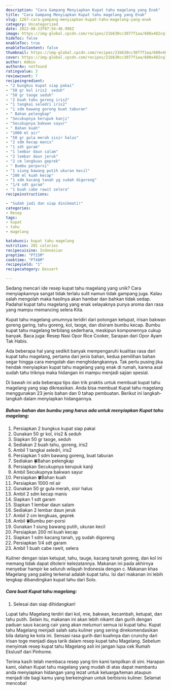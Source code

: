 ```yaml
---
description: "Cara Gampang Menyiapkan Kupat tahu magelang yang Enak"
title: "Cara Gampang Menyiapkan Kupat tahu magelang yang Enak"
slug: 1267-cara-gampang-menyiapkan-kupat-tahu-magelang-yang-enak
category: Uncategorized
date: 2022-08-23T07:54:46.996Z
image: https://img-global.cpcdn.com/recipes/21b630cc3077f1aa/680x482cq70/kupat-tahu-magelang-foto-resep-utama.jpg
hideToc: false
enableToc: true
enableTocContent: false
thumbnail: https://img-global.cpcdn.com/recipes/21b630cc3077f1aa/680x482cq70/kupat-tahu-magelang-foto-resep-utama.jpg
cover: https://img-global.cpcdn.com/recipes/21b630cc3077f1aa/680x482cq70/kupat-tahu-magelang-foto-resep-utama.jpg
author: Admin
authorAv: notfound
ratingvalue: 3
reviewcount: 7
recipeingredient:
- "2 bungkus kupat siap pakai"
- "50 gr kol iris2  seduh"
- "50 gr taoge seduh"
- "2 buah tahu goreng iris2"
- "1 tangkai seledri iris2"
- "1 sdm bawang goreng buat taburan"
- " Bahan pelengkap"
- "Secukupnya kerupuk kanji"
- "Secukupnya bakwan sayur"
- " Bahan kuah"
- "1000 ml air"
- "50 gr gula merah sisir halus"
- "2 sdm kecap manis"
- "1 sdt garam"
- "1 lembar daun salam"
- "2 lembar daun jeruk"
- "2 cm lengkuas geprek"
- " Bumbu perporsi"
- "1 siung bawang putih ukuran kecil"
- "200 ml kuah kecap"
- "1 sdm kacang tanah yg sudah digoreng"
- "1/4 sdt garam"
- "1 buah cabe rawit selera"
recipeinstructions:

- "Sudah jadi dan siap dinikmati!"
categories:
- Resep
tags:
- kupat
- tahu
- magelang

katakunci: kupat tahu magelang 
nutrition: 201 calories
recipecuisine: Indonesian
preptime: "PT15M"
cooktime: "PT48M"
recipeyield: "1"
recipecategory: Dessert

---
```





Sedang mencari ide resep kupat tahu magelang yang unik? Cara menyiapkannya sangat tidak terlalu sulit namun tidak gampang juga. Kalau salah mengolah maka hasilnya akan hambar dan bahkan tidak sedap. Padahal kupat tahu magelang yang enak selayaknya punya aroma dan rasa yang mampu memancing selera Kita.





Kupat tahu magelang umumnya teridiri dari potongan ketupat, irisan bakwan goreng garing, tahu goreng, kol, taoge, dan disiram bumbu kecap. Bumbu kupat tahu magelang terbilang sederhana, meskipun komponennya cukup banyak. Baca juga: Resep Nasi Opor Rice Cooker, Sarapan dari Opor Ayam Tak Habis.

Ada beberapa hal yang sedikit banyak mempengaruhi kualitas rasa dari kupat tahu magelang, pertama dari jenis bahan, kedua pemilihan bahan segar hingga cara mengolah dan menghidangkannya. Tak perlu pusing jika hendak menyiapkan kupat tahu magelang yang enak di rumah, karena asal sudah tahu triknya maka hidangan ini mampu menjadi sajian spesial.






Di bawah ini ada beberapa tips dan trik praktis untuk membuat kupat tahu magelang yang siap dikreasikan. Anda bisa membuat Kupat tahu magelang menggunakan 23 jenis bahan dan 0 tahap pembuatan. Berikut ini langkah-langkah dalam menyiapkan hidangannya.

<!--inarticleads1-->

##### Bahan-bahan dan bumbu yang harus ada untuk menyiapkan Kupat tahu magelang:

1. Persiapkan 2 bungkus kupat siap pakai
1. Gunakan 50 gr kol, iris2 &amp; seduh
1. Siapkan 50 gr taoge, seduh
1. Sediakan 2 buah tahu, goreng, iris2
1. Ambil 1 tangkai seledri, iris2
1. Persiapkan 1 sdm bawang goreng, buat taburan
1. Sediakan  🍀Bahan pelengkap
1. Persiapkan Secukupnya kerupuk kanji
1. Ambil Secukupnya bakwan sayur
1. Persiapkan  🍀Bahan kuah
1. Persiapkan 1000 ml air
1. Gunakan 50 gr gula merah, sisir halus
1. Ambil 2 sdm kecap manis
1. Siapkan 1 sdt garam
1. Siapkan 1 lembar daun salam
1. Sediakan 2 lembar daun jeruk
1. Ambil 2 cm lengkuas, geprek
1. Ambil  🍀Bumbu per-porsi
1. Gunakan 1 siung bawang putih, ukuran kecil
1. Persiapkan 200 ml kuah kecap
1. Siapkan 1 sdm kacang tanah, yg sudah digoreng
1. Persiapkan 1/4 sdt garam
1. Ambil 1 buah cabe rawit, selera


Kuliner dengan isian ketupat, tahu, tauge, kacang tanah goreng, dan kol ini memang tidak dapat ditolerir kelezatannya. Makanan ini pada akhirnya menyebar hampir ke seluruh wilayah Indonesia dengan c. Makanan khas Magelang yang paling terkenal adalah kupat tahu. Isi dari makanan ini lebih lengkap dibandingkan kupat tahu dari Solo. 

<!--inarticleads2-->

##### Cara buat Kupat tahu magelang:


1. Selesai dan siap dihidangkan!

Lupat tahu Magelang terdiri dari kol, mie, bakwan, kecambah, ketupat, dan tahu putih. Selain itu, makanan ini akan lebih nikamt dan gurih dengan paduan saus kacang cair yang akan melumuri semua isi kupat tahu. Kupat tahu Magelang menjadi salah satu kuliner yang sering direkomendasikan bila datang ke kota ini. Sensasi rasa gurih dari kuahnya dan crunchy dari irisan toge menjadi daya tarik dalam resep kupat tahu Magelang. Sebelum menyimak resep kupat tahu Magelang asli ini jangan lupa cek Rumah Ekslusif dari Pinhome. 

Terima kasih telah membaca resep yang tim kami tampilkan di sini. Harapan kami, olahan Kupat tahu magelang yang mudah di atas dapat membantu anda menyiapkan hidangan yang lezat untuk keluarga/teman ataupun menjadi ide bagi kamu yang berkeinginan untuk berbisnis kuliner. Selamat mencoba!
